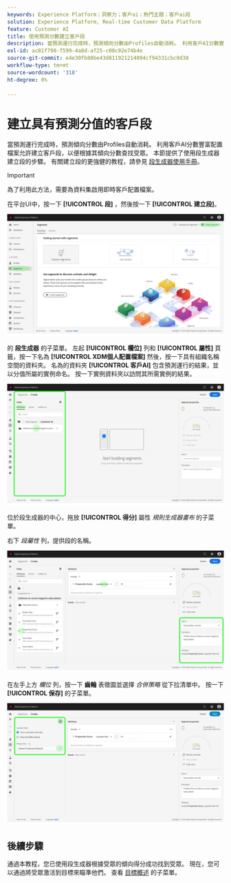 ```yaml
---
keywords: Experience Platform；洞察力；客戶ai；熱門主題；客戶ai段
solution: Experience Platform, Real-time Customer Data Platform
feature: Customer AI
title: 使用預測分數建立客戶段
description: 當預測運行完成時，預測傾向分數由Profiles自動消耗。 利用客戶AI分數豐富配置檔案允許建立客戶段，以便根據其傾向分數查找受眾。 本節提供了使用段生成器建立段的步驟。
exl-id: ac81f798-f599-4a8d-af25-c00c92e74b4e
source-git-commit: e4e30fb80be43d811921214094cf94331cbc0d38
workflow-type: tm+mt
source-wordcount: '318'
ht-degree: 0%

---
```


# 建立具有預測分值的客戶段

當預測運行完成時，預測傾向分數由Profiles自動消耗。 利用客戶AI分數豐富配置檔案允許建立客戶段，以便根據其傾向分數查找受眾。 本節提供了使用段生成器建立段的步驟。 有關建立段的更強健的教程，請參見 [段生成器使用手冊](../../../segmentation/ui/segment-builder.md)。

>[!IMPORTANT]
>
>為了利用此方法，需要為資料集啟用即時客戶配置檔案。

在平台UI中，按一下 **[!UICONTROL 段]** ，然後按一下 **[!UICONTROL 建立段]**。

![](../images/user-guide/segments.png)

的 **段生成器** 的子菜單。 左起 **[!UICONTROL 欄位]** 列和 **[!UICONTROL 屬性]** 頁籤，按一下名為 **[!UICONTROL XDM個人配置檔案]** 然後，按一下具有組織名稱空間的資料夾。 名為的資料夾 **[!UICONTROL 客戶AI]** 包含預測運行的結果，並以分值所屬的實例命名。 按一下實例資料夾以訪問其所需實例的結果。

![](../images/user-guide/results.png)

位於段生成器的中心，拖放 **[!UICONTROL 得分]** 屬性 *規則生成器畫布* 的子菜單。

右下 *段屬性* 列，提供段的名稱。

![](../images/user-guide/properties.png)

在左手上方 *欄位* 列，按一下 **齒輪** 表徵圖並選擇 *合併策略* 從下拉清單中。 按一下 **[!UICONTROL 保存]** 的子菜單。

![](../images/user-guide/merge_policy.png)

## 後續步驟

通過本教程，您已使用段生成器根據受眾的傾向得分成功找到受眾。 現在，您可以通過將受眾激活到目標來瞄準他們。 查看 [目標概述](../../../destinations/home.md) 的子菜單。

